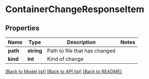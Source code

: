 # ContainerChangeResponseItem

## Properties
Name | Type | Description | Notes
------------ | ------------- | ------------- | -------------
**path** | **string** | Path to file that has changed | 
**kind** | **int** | Kind of change | 

[[Back to Model list]](../README.md#documentation-for-models) [[Back to API list]](../README.md#documentation-for-api-endpoints) [[Back to README]](../README.md)


